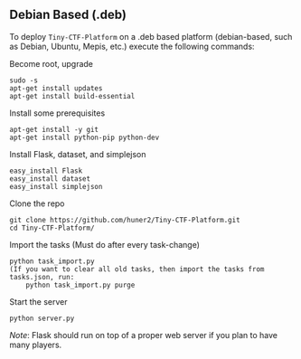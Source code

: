 Debian Based (.deb)
----------

To deploy `Tiny-CTF-Platform` on a .deb based platform (debian-based, such as Debian, Ubuntu, Mepis, etc.) execute the following commands:

Become root, upgrade

    sudo -s
    apt-get install updates
    apt-get install build-essential
    
Install some prerequisites

    apt-get install -y git
    apt-get install python-pip python-dev
    
Install Flask, dataset, and simplejson

    easy_install Flask
    easy_install dataset
    easy_install simplejson
    
Clone the repo

    git clone https://github.com/huner2/Tiny-CTF-Platform.git
    cd Tiny-CTF-Platform/
    
Import the tasks (Must do after every task-change)

    python task_import.py
    (If you want to clear all old tasks, then import the tasks from tasks.json, run:
        python task_import.py purge
    
Start the server

    python server.py
    
*Note*: Flask should run on top of a proper web server if you plan to have many players.
